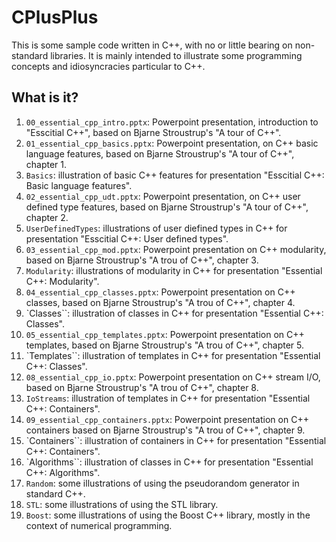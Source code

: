 # CPlusPlus
This is some sample code written in C++, with no or little bearing on
non-standard libraries.  It is mainly intended to illustrate some
programming concepts and idiosyncracies particular to C++.

## What is it?
1. `00_essential_cpp_intro.pptx`: Powerpoint presentation, introduction
    to "Esscitial C++", based on Bjarne Stroustrup's "A tour of C++".
1. `01_essential_cpp_basics.pptx`: Powerpoint presentation, on C++ basic
    language features, based on Bjarne Stroustrup's "A tour of C++",
    chapter 1.
1. `Basics`: illustration of basic C++ features for presentation
    "Esscitial C++: Basic language features".
1. `02_essential_cpp_udt.pptx`: Powerpoint presentation, on C++ user defined
    type features, based on Bjarne Stroustrup's "A tour of C++",
    chapter 2.
1. `UserDefinedTypes`: illustrations of user diefined types in C++ for
    presentation "Esscitial C++: User defined types".
1. `03_essential_cpp_mod.pptx`: Powerpoint presentation on C++ modularity,
    based on Bjarne Stroustrup's "A trou of C++", chapter 3.
1. `Modularity`: illustrations of modularity in C++ for presentation
    "Essential C++: Modularity".
1. `04_essential_cpp_classes.pptx`: Powerpoint presentation on C++ classes,
    based on Bjarne Stroustrup's "A trou of C++", chapter 4.
1. `Classes``: illustration of classes in C++ for presentation
    "Essential C++: Classes".
1. `05_essential_cpp_templates.pptx`: Powerpoint presentation on C++
    templates, based on Bjarne Stroustrup's "A trou of C++", chapter 5.
1. `Templates``: illustration of templates in C++ for presentation
    "Essential C++: Classes".
1. `08_essential_cpp_io.pptx`: Powerpoint presentation on C++ stream I/O,
    based on Bjarne Stroustrup's "A trou of C++", chapter 8.
1. `IoStreams`: illustration of templates in C++ for presentation
    "Essential C++: Containers".
1. `09_essential_cpp_containers.pptx`: Powerpoint presentation on C++
    containers based on Bjarne Stroustrup's "A trou of C++", chapter 9.
1. `Containers``: illustration of containers in C++ for presentation
    "Essential C++: Containers".
1. `Algorithms``: illustration of classes in C++ for presentation
    "Essential C++: Algorithms".
1. `Random`: some illustrations of using the pseudorandom generator in
    standard C++.
1. `STL`: some illustrations of using the STL library.
1. `Boost`: some illustrations of using the Boost C++ library,
    mostly in the context of numerical programming.
